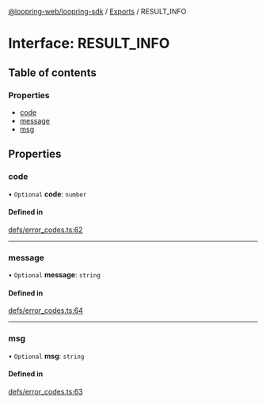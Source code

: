 [@loopring-web/loopring-sdk](../README.md) / [Exports](../modules.md) / RESULT\_INFO

# Interface: RESULT\_INFO

## Table of contents

### Properties

- [code](RESULT_INFO.md#code)
- [message](RESULT_INFO.md#message)
- [msg](RESULT_INFO.md#msg)

## Properties

### code

• `Optional` **code**: `number`

#### Defined in

[defs/error_codes.ts:62](https://github.com/Loopring/loopring_sdk/blob/a4b843d/src/defs/error_codes.ts#L62)

___

### message

• `Optional` **message**: `string`

#### Defined in

[defs/error_codes.ts:64](https://github.com/Loopring/loopring_sdk/blob/a4b843d/src/defs/error_codes.ts#L64)

___

### msg

• `Optional` **msg**: `string`

#### Defined in

[defs/error_codes.ts:63](https://github.com/Loopring/loopring_sdk/blob/a4b843d/src/defs/error_codes.ts#L63)
